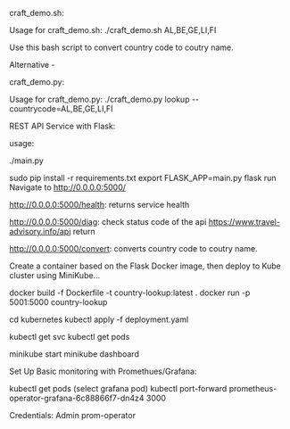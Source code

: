 craft_demo.sh:

Usage for craft_demo.sh: ./craft_demo.sh AL,BE,GE,LI,FI

Use this bash script to convert country code to coutry name.

Alternative - 

craft_demo.py:

Usage for craft_demo.py: ./craft_demo.py lookup --countrycode=AL,BE,GE,LI,FI

REST API Service with Flask:

usage:

./main.py

sudo pip install -r requirements.txt
export FLASK_APP=main.py
flask run
Navigate to http://0.0.0.0:5000/

http://0.0.0.0:5000/health: returns service health

http://0.0.0.0:5000/diag: check status code of the api https://www.travel-advisory.info/api return 

http://0.0.0.0:5000/convert: converts country code to coutry name.


Create a container based on the Flask Docker image, then deploy to Kube cluster using MiniKube...

docker build -f Dockerfile -t country-lookup:latest .
docker run -p 5001:5000 country-lookup 

cd kubernetes
kubectl apply -f deployment.yaml 

kubectl get svc
kubectl get pods

minikube start
minikube dashboard

Set Up Basic monitoring with Promethues/Grafana:

kubectl get pods
(select grafana pod)
kubectl port-forward prometheus-operator-grafana-6c88866f7-dn4z4 3000

Credentials:
Admin
prom-operator


